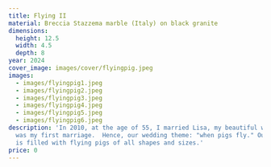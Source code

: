 ```yaml
---
title: Flying II
material: Breccia Stazzema marble (Italy) on black granite
dimensions:
  height: 12.5
  width: 4.5
  depth: 8
year: 2024
cover_image: images/cover/flyingpig.jpeg
images:
  - images/flyingpig1.jpeg
  - images/flyingpig2.jpeg
  - images/flyingpig3.jpeg
  - images/flyingpig4.jpeg
  - images/flyingpig5.jpeg
  - images/flyingpig6.jpeg
description: 'In 2010, at the age of 55, I married Lisa, my beautiful wife.  It
  was my first marriage.  Hence, our wedding theme: "when pigs fly." Our house
  is filled with flying pigs of all shapes and sizes.'
price: 0
---
```

